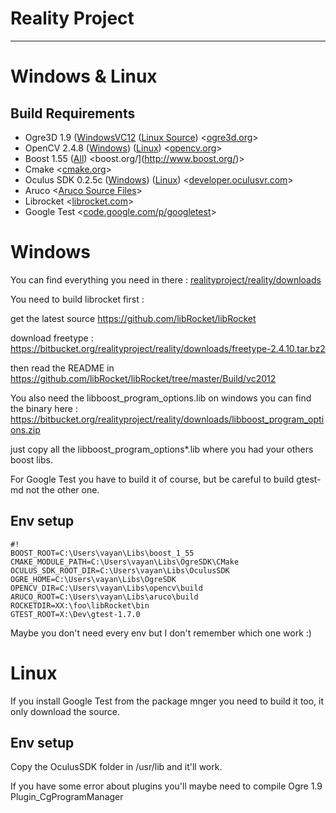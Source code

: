 # Reality Project

- - -

# Windows & Linux

## Build Requirements

* Ogre3D 1.9 ([WindowsVC12](https://bitbucket.org/realityproject/reality/downloads/OgreSDK_vc12_v1-9-0.zip) ([Linux Source](https://bitbucket.org/realityproject/reality/downloads/sinbad-ogre-dd30349ea667.zipogre-1.9-source.zipogre-source-1.9.tar.gz))   <[ogre3d.org](http://www.ogre3d.org/)>
* OpenCV 2.4.8 ([Windows](https://bitbucket.org/realityproject/reality/downloads/opencv-2.4.8.exe)) ([Linux](https://bitbucket.org/realityproject/reality/downloads/opencv-linux-2.4.8.zip))  <[opencv.org](http://opencv.org/)>
* Boost 1.55 ([All](https://bitbucket.org/realityproject/reality/downloads/boost_1_55.zip))  <boost.org/](http://www.boost.org/)>
* Cmake  <[cmake.org](http://www.cmake.org)>
* Oculus SDK 0.2.5c ([Windows](https://bitbucket.org/realityproject/reality/downloads/ovr_sdk_win_0.2.5c.zip)) ([Linux](https://bitbucket.org/realityproject/reality/downloads/ovr_sdk_linux_0.2.5c.tar.gz))  <[developer.oculusvr.com](https://developer.oculusvr.com/?action=dl)>
* Aruco <[Aruco Source Files](http://sourceforge.net/projects/aruco/files/)>
* Librocket <[librocket.com](http://librocket.com/)>
* Google Test <[code.google.com/p/googletest](https://code.google.com/p/googletest/)>

# Windows

You can find everything you need in there : [realityproject/reality/downloads](https://bitbucket.org/realityproject/reality/downloads)

You need to build librocket first :

get the latest source https://github.com/libRocket/libRocket

download freetype : https://bitbucket.org/realityproject/reality/downloads/freetype-2.4.10.tar.bz2

then read the README in https://github.com/libRocket/libRocket/tree/master/Build/vc2012

You also need the libboost_program_options.lib on windows you can find the binary here :  https://bitbucket.org/realityproject/reality/downloads/libboost_program_options.zip

just copy all the libboost_program_options*.lib where you had your others boost libs.


For Google Test you have to build it of course, but be careful to build gtest-md not the other one.

## Env setup

```
#!
BOOST_ROOT=C:\Users\vayan\Libs\boost_1_55
CMAKE_MODULE_PATH=C:\Users\vayan\Libs\OgreSDK\CMake
OCULUS_SDK_ROOT_DIR=C:\Users\vayan\Libs\OculusSDK
OGRE_HOME=C:\Users\vayan\Libs\OgreSDK
OPENCV_DIR=C:\Users\vayan\Libs\opencv\build
ARUCO_ROOT=C:\Users\vayan\Libs\aruco\build
ROCKETDIR=XX:\foo\libRocket\bin
GTEST_ROOT=X:\Dev\gtest-1.7.0
```
Maybe you don't need every env but I don't remember which one work :)


# Linux

If you install Google Test from the package mnger you need to build it too, it only download the source.

## Env setup

Copy the OculusSDK folder in /usr/lib and it'll work.

If you have some error about plugins you'll maybe need to compile Ogre 1.9 Plugin_CgProgramManager
